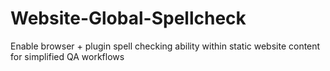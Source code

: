 # Website-Global-Spellcheck
Enable browser + plugin spell checking ability within static website content for simplified QA workflows
